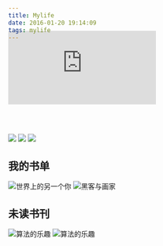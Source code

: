 ```yaml
---
title: Mylife
date: 2016-01-20 19:14:09
tags: mylife
---
```


<div style="max-width: 350px;max-height: 150px">
<embed style="margin-top: -35px;" frameborder="no" border="0"marginwidth="0" marginheight="0" src="http://music.163.com/outchain/player?type=2&id=25713024&auto=1&height=90"></embed>
</div>


<div class="container" style="margin-top:60px">
    <div id="slides">
      <img src="//source.shengxuezixun.com/images%2Fbjcity.jpg?imageMogr2/thumbnail/600x600">
      <img src="//source.shengxuezixun.com/images%2Fmarry.jpg?imageMogr2/thumbnail/600x600">
      <img src="//source.shengxuezixun.com/images%2Flufei.jpg?imageMogr2/thumbnail/600x600">
    </div>
</div>

## 我的书单
![世界上的另一个你](http://source.shengxuezixun.com/images%2Fworld_you.jpg?imageMogr2/thumbnail/800x800)
![黑客与画家](http://source.shengxuezixun.com/images%2Fhack_painter.jpg?imageMogr2/thumbnail/800x800)
## 未读书刊
![算法的乐趣](http://source.shengxuezixun.com/images%2Farithmetic_join.jpg?imageMogr2/thumbnail/800x800)
![算法的乐趣](http://source.shengxuezixun.com/images/app_web_back%20%281%29.jpg?imageMogr2/thumbnail/800x800)


